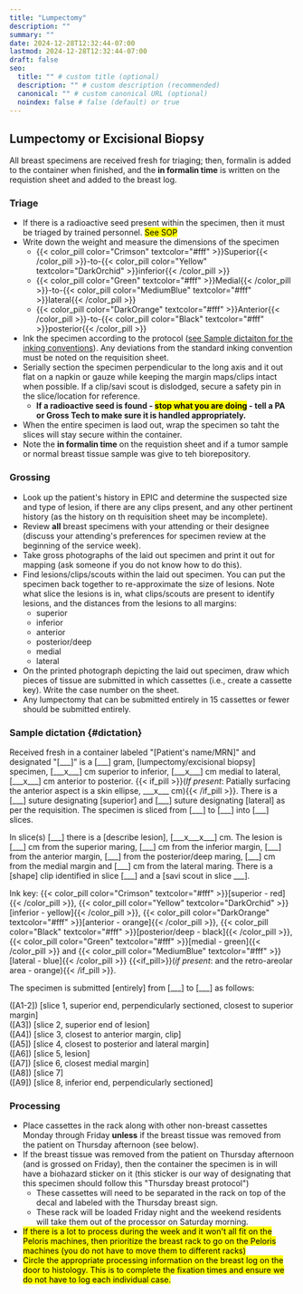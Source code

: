 ```yaml
---
title: "Lumpectomy"
description: ""
summary: ""
date: 2024-12-28T12:32:44-07:00
lastmod: 2024-12-28T12:32:44-07:00
draft: false
seo:
  title: "" # custom title (optional)
  description: "" # custom description (recommended)
  canonical: "" # custom canonical URL (optional)
  noindex: false # false (default) or true
---
```

## Lumpectomy or Excisional Biopsy

All breast specimens are received fresh for triaging; then, formalin is added to the container when finished, and the **in formalin time** is written on the requistion sheet and added to the breast log.

### Triage
- If there is a radioactive seed present within the specimen, then it must be triaged by trained personnel. <mark>See SOP</mark>
- Write down the weight and measure the dimensions of the specimen
  - {{< color_pill color="Crimson" textcolor="#fff" >}}Superior{{< /color_pill >}}-to-{{< color_pill color="Yellow" textcolor="DarkOrchid" >}}inferior{{< /color_pill >}}
  - {{< color_pill color="Green" textcolor="#fff" >}}Medial{{< /color_pill >}}-to-{{< color_pill color="MediumBlue" textcolor="#fff" >}}lateral{{< /color_pill >}}
  - {{< color_pill color="DarkOrange" textcolor="#fff" >}}Anterior{{< /color_pill >}}-to-{{< color_pill color="Black" textcolor="#fff" >}}posterior{{< /color_pill >}}
- Ink the specimen according to the protocol ([see Sample dictaiton for the inking conventions](#dictation)). Any deviations from the standard inking convention must be noted on the requisition sheet.
- Serially section the specimen perpendicular to the long axis and it out flat on a napkin or gauze while keeping the margin maps/clips intact when possible. If a clip/savi scout is dislodged, secure a safety pin in the slice/location for reference.
  - **If a radioactive seed is found - <mark>stop what you are doing</mark> - tell a PA or Gross Tech to make sure it is handled appropriately.**
- When the entire specimen is laod out, wrap the specimen so taht the slices will stay secure within the container.
- Note the **in formalin time** on the requistion sheet and if a tumor sample or normal breast tissue sample was give to teh biorepository.

### Grossing
- Look up the patient's history in EPIC and determine the suspected size and type of lesion, if there are any clips present, and any other pertinent history (as the history on th requisition sheet may be incomplete).
- Review **all** breast specimens with your attending or their designee (discuss your attending's preferences for specimen review at the beginning of the service week).
- Take gross photographs of the laid out specimen and print it out for mapping (ask someone if you do not know how to do this).
- Find lesions/clips/scouts within the laid out specimen. You can put the specimen back together to re-approximate the size of lesions. Note what slice the lesions is in, what clips/scouts are present to identify lesions, and the distances from the lesions to all margins:
    - superior
    - inferior
    - anterior
    - posterior/deep
    - medial
    - lateral
- On the printed photograph depicting the laid out specimen, draw which pieces of tissue are submitted in which cassettes (i.e., create a cassette key). Write the case number on the sheet.
- Any lumpectomy that can be submitted entirely in 15 cassettes or fewer should be submitted entirely.

### Sample dictation {#dictation}
Received fresh in a container labeled "\[Patient's name/MRN\]" and designated "\[\_\_\_\]" is a \[\_\_\_\] gram, \[lumpectomy/excisional biopsy\] specimen, \[\_\_\_x\_\_\_\] cm superior to inferior, \[\_\_\_x\_\_\_\] cm medial to lateral, \[\_\_\_x\_\_\_\] cm anterior to posterior. {{< if_pill >}}(*If present*: Patially surfacing the anterior aspect is a skin ellipse, \_\_\_x\_\_\_ cm){{< /if_pill >}}. There is a \[\_\_\_\] suture designating \[superior\] and \[\_\_\_\] suture designating \[lateral\] as per the requisition. The specimen is sliced from \[\_\_\_\] to \[\_\_\_\] into \[\_\_\_\] slices.

In slice(s) \[\_\_\_\] there is a \[describe lesion\], \[\_\_\_x\_\_\_x\_\_\_\] cm. The lesion is \[\_\_\_\] cm from the superior maring, \[\_\_\_\] cm from the inferior margin, \[\_\_\_\] from the anterior margin, \[\_\_\_\] from the posterior/deep maring, \[\_\_\_\] cm from the medial margin and \[\_\_\_\] cm from the lateral maring. There is a \[shape\] clip identified in slice \[\_\_\_\] and a \[savi scout in slice \_\_\_\].

Ink key: {{< color_pill color="Crimson" textcolor="#fff" >}}\[superior - red\]{{< /color_pill >}}, {{< color_pill color="Yellow" textcolor="DarkOrchid" >}}\[inferior - yellow\]{{< /color_pill >}}, {{< color_pill color="DarkOrange" textcolor="#fff" >}}\[anterior - orange\]{{< /color_pill >}}, {{< color_pill color="Black" textcolor="#fff" >}}\[posterior/deep - black\]{{< /color_pill >}}, {{< color_pill color="Green" textcolor="#fff" >}}\[medial - green\]{{< /color_pill >}} and {{< color_pill color="MediumBlue" textcolor="#fff" >}}\[lateral - blue\]{{< /color_pill >}} {{<if_pill>}}(*if present*: and the retro-areolar area - orange){{< /if_pill >}}.

The specimen is submitted \[entirely\] from \[\_\_\_\] to \[\_\_\_\] as follows:

([A1-2]) [slice 1, superior end, perpendicularly sectioned, closest to superior margin] </br>
([A3]) [slice 2, superior end of lesion] </br>
([A4]) [slice 3, closest to anterior margin, clip] </br>
([A5]) [slice 4, closest to posterior and lateral margin] </br>
([A6]) [slice 5, lesion] </br>
([A7]) [slice 6, closest medial margin] </br>
([A8]) [slice 7] </br>
([A9]) [slice 8, inferior end, perpendicularly sectioned]

### Processing
- Place cassettes in the rack along with other non-breast cassettes Monday through Friday **unless** if the breast tissue was removed from the patient on Thursday afternoon (see below).
- If the breast tissue was removed from the patient on Thursday afternoon (and is grossed on Friday), then the container the specimen is in will have a biohazard sticker on it (this sticker is our way of designating that this specimen should follow this "Thursday breast protocol")
  - These cassettes will need to be separated in the rack on top of the decal and labeled with the Thursday breast sign.
  - These rack will be loaded Friday night and the weekend residents will take them out of the processor on Saturday morning.
- <mark>If there is a lot to process during the week and it won't all fit on the Peloris machines, then prioritize the breast rack to go on the Peloris machines (you do not have to move them to different racks)</mark>
- <mark>Circle the appropriate processing information on the breast log on the door to histology. This is to complete the fixation times and ensure we do not have to log each individual case.</mark>
